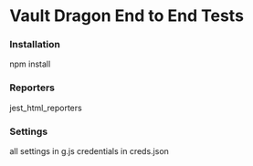 # Vault Dragon End to End Tests

### Installation
npm install

### Reporters
jest_html_reporters

### Settings
all settings in g.js
credentials in creds.json